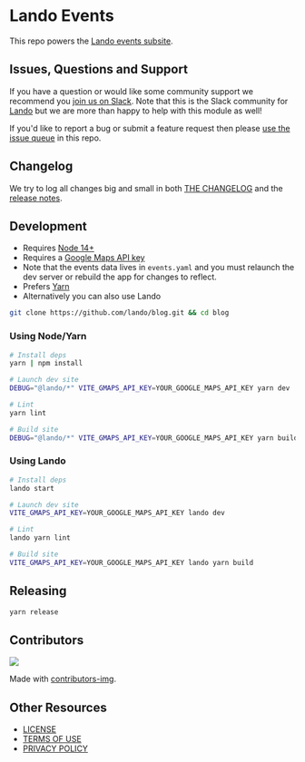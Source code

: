# Lando Events

This repo powers the [Lando events subsite](https://lando.dev/events).

## Issues, Questions and Support

If you have a question or would like some community support we recommend you [join us on Slack](https://launchpass.com/devwithlando). Note that this is the Slack community for [Lando](https://lando.dev) but we are more than happy to help with this module as well!

If you'd like to report a bug or submit a feature request then please [use the issue queue](https://github.com/lando/events/issues/new/choose) in this repo.

## Changelog

We try to log all changes big and small in both [THE CHANGELOG](https://github.com/lando/events/blob/main/CHANGELOG.md) and the [release notes](https://github.com/lando/events/releases).

## Development

* Requires [Node 14+](https://nodejs.org/dist/latest-v14.x/)
* Requires a [Google Maps API key](https://developers.google.com/maps/documentation/javascript/get-api-key)
* Note that the events data lives in `events.yaml` and you must relaunch the dev server or rebuild the app for changes to reflect.
* Prefers [Yarn](https://classic.yarnpkg.com/lang/en/docs/install)
* Alternatively you can also use Lando

```bash
git clone https://github.com/lando/blog.git && cd blog
```

### Using Node/Yarn

```bash
# Install deps
yarn | npm install

# Launch dev site
DEBUG="@lando/*" VITE_GMAPS_API_KEY=YOUR_GOOGLE_MAPS_API_KEY yarn dev

# Lint
yarn lint

# Build site
DEBUG="@lando/*" VITE_GMAPS_API_KEY=YOUR_GOOGLE_MAPS_API_KEY yarn build
```

### Using Lando

```bash
# Install deps
lando start

# Launch dev site
VITE_GMAPS_API_KEY=YOUR_GOOGLE_MAPS_API_KEY lando dev

# Lint
lando yarn lint

# Build site
VITE_GMAPS_API_KEY=YOUR_GOOGLE_MAPS_API_KEY lando yarn build
```

## Releasing

```bash
yarn release
```

## Contributors

<a href="https://github.com/lando/events/graphs/contributors">
  <img src="https://contrib.rocks/image?repo=lando/events" />
</a>

Made with [contributors-img](https://contrib.rocks).

## Other Resources

* [LICENSE](/LICENSE)
* [TERMS OF USE](https://docs.lando.dev/terms)
* [PRIVACY POLICY](https://docs.lando.dev/privacy)

